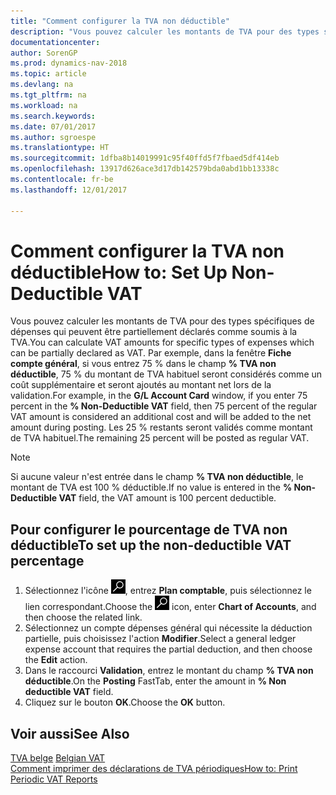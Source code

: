 ```yaml
---
title: "Comment configurer la TVA non déductible"
description: "Vous pouvez calculer les montants de TVA pour des types spécifiques de dépenses qui peuvent être partiellement déclarés comme soumis à la TVA."
documentationcenter: 
author: SorenGP
ms.prod: dynamics-nav-2018
ms.topic: article
ms.devlang: na
ms.tgt_pltfrm: na
ms.workload: na
ms.search.keywords: 
ms.date: 07/01/2017
ms.author: sgroespe
ms.translationtype: HT
ms.sourcegitcommit: 1dfba8b14019991c95f40ffd5f7fbaed5df414eb
ms.openlocfilehash: 13917d626ace3d17db142579bda0abd1bb13338c
ms.contentlocale: fr-be
ms.lasthandoff: 12/01/2017

---
```

# <a name="how-to-set-up-non-deductible-vat"></a><span data-ttu-id="b8de9-103">Comment configurer la TVA non déductible</span><span class="sxs-lookup"><span data-stu-id="b8de9-103">How to: Set Up Non-Deductible VAT</span></span>
<span data-ttu-id="b8de9-104">Vous pouvez calculer les montants de TVA pour des types spécifiques de dépenses qui peuvent être partiellement déclarés comme soumis à la TVA.</span><span class="sxs-lookup"><span data-stu-id="b8de9-104">You can calculate VAT amounts for specific types of expenses which can be partially declared as VAT.</span></span> <span data-ttu-id="b8de9-105">Par exemple, dans la fenêtre **Fiche compte général**, si vous entrez 75 % dans le champ **% TVA non déductible**, 75 % du montant de TVA habituel seront considérés comme un coût supplémentaire et seront ajoutés au montant net lors de la validation.</span><span class="sxs-lookup"><span data-stu-id="b8de9-105">For example, in the **G/L Account Card** window, if you enter 75 percent in the **% Non-Deductible VAT** field, then 75 percent of the regular VAT amount is considered an additional cost and will be added to the net amount during posting.</span></span> <span data-ttu-id="b8de9-106">Les 25 % restants seront validés comme montant de TVA habituel.</span><span class="sxs-lookup"><span data-stu-id="b8de9-106">The remaining 25 percent will be posted as regular VAT.</span></span>  

> [!NOTE]  
>  <span data-ttu-id="b8de9-107">Si aucune valeur n'est entrée dans le champ **% TVA non déductible**, le montant de TVA est 100 % déductible.</span><span class="sxs-lookup"><span data-stu-id="b8de9-107">If no value is entered in the **% Non-Deductible VAT** field, the VAT amount is 100 percent deductible.</span></span>  

## <a name="to-set-up-the-non-deductible-vat-percentage"></a><span data-ttu-id="b8de9-108">Pour configurer le pourcentage de TVA non déductible</span><span class="sxs-lookup"><span data-stu-id="b8de9-108">To set up the non-deductible VAT percentage</span></span>  

1.  <span data-ttu-id="b8de9-109">Sélectionnez l'icône ![Rechercher une page ou un état](../../media/ui-search/search_small.png "icône Rechercher une page ou un état"), entrez **Plan comptable**, puis sélectionnez le lien correspondant.</span><span class="sxs-lookup"><span data-stu-id="b8de9-109">Choose the ![Search for Page or Report](../../media/ui-search/search_small.png "Search for Page or Report icon") icon, enter **Chart of Accounts**, and then choose the related link.</span></span>  
2.  <span data-ttu-id="b8de9-110">Sélectionnez un compte dépenses général qui nécessite la déduction partielle, puis choisissez l'action **Modifier**.</span><span class="sxs-lookup"><span data-stu-id="b8de9-110">Select a general ledger expense account that requires the partial deduction, and then choose the **Edit** action.</span></span>  
3.  <span data-ttu-id="b8de9-111">Dans le raccourci **Validation**, entrez le montant du champ **% TVA non déductible**.</span><span class="sxs-lookup"><span data-stu-id="b8de9-111">On the **Posting** FastTab, enter the amount in **% Non deductible VAT** field.</span></span>  
4.  <span data-ttu-id="b8de9-112">Cliquez sur le bouton **OK**.</span><span class="sxs-lookup"><span data-stu-id="b8de9-112">Choose the **OK** button.</span></span>  

## <a name="see-also"></a><span data-ttu-id="b8de9-113">Voir aussi</span><span class="sxs-lookup"><span data-stu-id="b8de9-113">See Also</span></span>  
 <span data-ttu-id="b8de9-114">[TVA belge](belgian-vat.md) </span><span class="sxs-lookup"><span data-stu-id="b8de9-114">[Belgian VAT](belgian-vat.md) </span></span>  
 [<span data-ttu-id="b8de9-115">Comment imprimer des déclarations de TVA périodiques</span><span class="sxs-lookup"><span data-stu-id="b8de9-115">How to: Print Periodic VAT Reports</span></span>](how-to-print-periodic-vat-reports.md)

